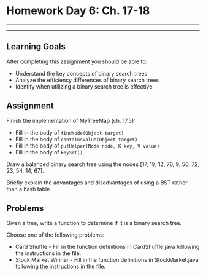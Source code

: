 
# Homework Day 6: Ch. 17-18

---
---

## Learning Goals

After completing this assignment you should be able to:
* Understand the key concepts of binary search trees
* Analyze the efficiency differences of binary search trees
* Identify when utilizing a binary search tree is effective

## Assignment

Finish the implementation of MyTreeMap (ch. 17.5):
* Fill in the body of `findNode(Object target)`
* Fill in the body of `containsValue(Object target)`
* Fill in the body of `putHelper(Node node, K key, V value)`
* Fill in the body of `keySet()`

Draw a balanced binary search tree using the nodes [17, 19, 12, 76, 9, 50, 72, 23, 54, 14, 67].

Briefly explain the advantages and disadvantages of using a BST rather than a hash table.

## Problems

Given a tree, write a function to determine if it is a binary search tree.

Choose one of the following problems:
* Card Shuffle - Fill in the function definitions in CardShuffle.java following the instructions in the file. 
* Stock Market Winner - Fill in the function definitions in StockMarket.java following the instructions in the file.